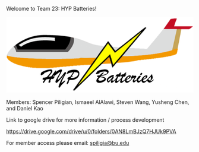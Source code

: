 Welcome to Team 23: HYP Batteries! 

![HYP Logo](https://github.com/Spiligia/HYPE_Batteries/blob/main/Pictures/Hyp.png)

Members: Spencer Piligian, Ismaeel AlAlawi, Steven Wang, Yusheng Chen, and Daniel Kao

Link to google drive for more information / process development 

https://drive.google.com/drive/u/0/folders/0AN8LmBJzQ7HJUk9PVA

For member access please email: spiligia@bu.edu

